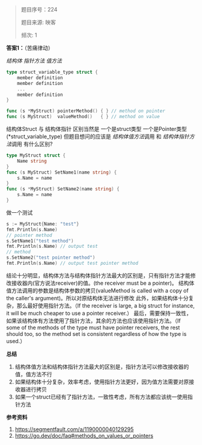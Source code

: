 > 题目序号：224
>
> 题目来源: 映客 
>
> 频次: 1

**答案1：**（苦痛律动）

*结构体* *指针方法* *值方法*

```go
type struct_variable_type struct {
    member definition
    member definition
    ...
    member definition
}

func (s *MyStruct) pointerMethod() { } // method on pointer
func (s MyStruct)  valueMethod()   { } // method on value
```

结构体Struct 与 结构体指针 区别当然是 一个是struct类型 一个是Pointer类型(*struct_variable_type)
但题目想问的应该是 *结构体值方法*调用 和 *结构体指针方法*调用 有什么区别?

```go
type MyStruct struct {
    Name string
}
func (s MyStruct) SetName1(name string) {
    s.Name = name
}
func (s *MyStruct) SetName2(name string) {
    s.Name = name
}
```

做一个测试

```go
s := MyStruct{Name: "test"}
fmt.Println(s.Name)
// pointer method
s.SetName1("test method")
fmt.Println(s.Name) // output test
// method
s.SetName2("test pointer method")
fmt.Println(s.Name) // output test pointer method
```

结论十分明显，结构体方法与结构体指针方法最大的区别是，只有指针方法才能修改接收器内(官方说法receiver)的值。(the receiver must be a pointer)。 结构体值方法调用的参数是结构体参数的拷贝(valueMethod is called with a copy of the caller's argument)。所以对原结构体无法进行修改
此外，如果结构体十分复杂，那么最好使用指针方法。（If the receiver is large, a big struct for instance, it will be much cheaper to use a pointer receiver.）
最后，需要保持一致性，如果该结构体有方法使用了指针方法，其余的方法也应该使用指针方法。（If some of the methods of the type must have pointer receivers, the rest should too, so the method set is consistent regardless of how the type is used.）

**总结**

1. 结构体值方法和结构体指针方法最大的区别是，指针方法可以修改接收器的值，值方法不行
2. 如果结构体十分复杂，效率考虑，使用指针方法更好，因为值方法需要对原接收器进行拷贝
3. 如果一个struct已经有了指针方法，一致性考虑，所有方法都应该统一使用指针方法

**参考资料**

1. https://segmentfault.com/a/1190000040129295
2. https://go.dev/doc/faq#methods_on_values_or_pointers